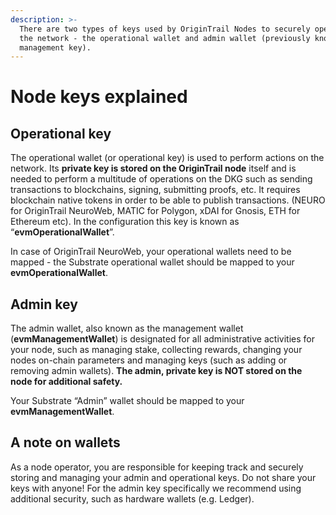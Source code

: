 ```yaml
---
description: >-
  There are two types of keys used by OriginTrail Nodes to securely operate on
  the network - the operational wallet and admin wallet (previously known as
  management key).
---
```


# Node keys explained

## Operational key

The operational wallet (or operational key) is used to perform actions on the network. Its **private key is stored on the OriginTrail node** itself and is needed to perform a multitude of operations on the DKG such as sending transactions to blockchains, signing, submitting proofs, etc. It requires blockchain native tokens in order to be able to publish transactions. (NEURO for OriginTrail NeuroWeb, MATIC for Polygon, xDAI for Gnosis, ETH for Ethereum etc). In the configuration this key is known as “**evmOperationalWallet**”.

In case of OriginTrail NeuroWeb, your operational wallets need to be mapped - the Substrate operational wallet should be mapped to your **evmOperationalWallet**.

## Admin key

The admin wallet, also known as the management wallet (**evmManagementWallet**) is designated for all administrative activities for your node, such as managing stake, collecting rewards, changing your nodes on-chain parameters and managing keys (such as adding or removing admin wallets). **The admin, private key is NOT stored on the node for additional safety.**

Your Substrate “Admin” wallet should be mapped to your **evmManagementWallet**.

## A note on wallets

As a node operator, you are responsible for keeping track and securely storing and managing your admin and operational keys. Do not share your keys with anyone! For the admin key specifically we recommend using additional security, such as hardware wallets (e.g. Ledger).

